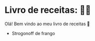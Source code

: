 # Livro de receitas: :cook:
Olá! Bem vindo ao meu livro de receitas :wave:
 - Strogonoff de frango
 
